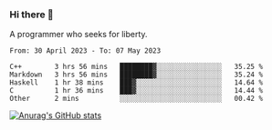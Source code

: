 ### Hi there 👋

<!--
**shejialuo/shejialuo** is a ✨ _special_ ✨ repository because its `README.md` (this file) appears on your GitHub profile.

Here are some ideas to get you started:

- 🔭 I’m currently working on ...
- 🌱 I’m currently learning ...
- 👯 I’m looking to collaborate on ...
- 🤔 I’m looking for help with ...
- 💬 Ask me about ...
- 📫 How to reach me: ...
- 😄 Pronouns: ...
- ⚡ Fun fact: ...
-->

A programmer who seeks for liberty.

<!--START_SECTION:waka-->

```text
From: 30 April 2023 - To: 07 May 2023

C++        3 hrs 56 mins   ████████▓░░░░░░░░░░░░░░░░   35.25 %
Markdown   3 hrs 56 mins   ████████▓░░░░░░░░░░░░░░░░   35.24 %
Haskell    1 hr 38 mins    ███▓░░░░░░░░░░░░░░░░░░░░░   14.64 %
C          1 hr 36 mins    ███▓░░░░░░░░░░░░░░░░░░░░░   14.44 %
Other      2 mins          ░░░░░░░░░░░░░░░░░░░░░░░░░   00.42 %
```

<!--END_SECTION:waka-->

[![Anurag's GitHub stats](https://github-readme-stats.vercel.app/api?username=shejialuo&show_icons=true&theme=dracula)](https://github.com/anuraghazra/github-readme-stats)

